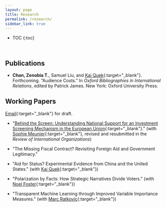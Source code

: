 ```yaml
---
layout: page
title: Research
permalink: /research/
sidebar_link: true
---
```


* TOC
{:toc}
<p>&nbsp;</p>

## Publications

* **Chan, Zenobia T.**, Samuel Liu, and [Kai Quek](https://ppaweb.hku.hk/f/quek){:target="_blank"}. Forthcoming. “Audience Costs.” In _Oxford Bibliographies in International Relations_, edited by Patrick James. New York: Oxford University Press.

## Working Papers

[Email](mailto:zeno@princeton.edu){:target="_blank"} for draft.

* "[Behind the Screen: Understanding National Support for an Investment Screening Mechanism in the European Union](https://dx.doi.org/10.2139/ssrn.3726973){:target="_blank"}."  (with [Sophie Meunier](https://scholar.princeton.edu/smeunier/home){:target="_blank"}, revised and resubmitted in the _Review of International Organizations_)

* "The Missing Fiscal Contract? Revisiting Foreign Aid and Government Legitimacy." 


* "Aid for Status? Experimental Evidence from China and the United States." (with [Kai Quek](https://ppaweb.hku.hk/f/quek){:target="_blank"})

* "Polarization by Facts: How Strategic Narratives Divide Voters." (with [Noel Foster](https://www.noelfoster.com/){:target="_blank"})

* "Transparent Machine Learning through Improved Variable Importance Measures." (with [Marc Ratkovic](https://scholar.princeton.edu/ratkovic/home){:target="_blank"})






